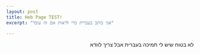 ```yaml
---
layout: post
title: Heb Page TEST!
excerpt: "אני כותב בעברית כדי לראות אם זה עובד"

---
```

<p dir="rtl">
לא בטוח שיש לי תמיכה בעברית אבל צריך לוודא
